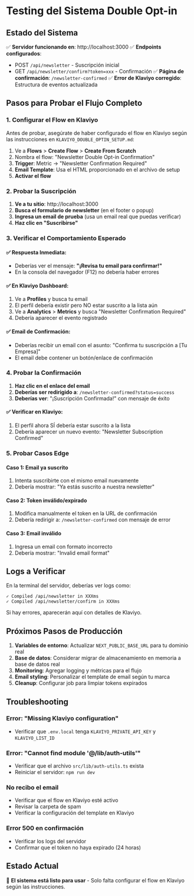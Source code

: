 # Testing del Sistema Double Opt-in

## Estado del Sistema
✅ **Servidor funcionando en**: http://localhost:3000
✅ **Endpoints configurados**:
- POST `/api/newsletter` - Suscripción inicial
- GET `/api/newsletter/confirm?token=xxx` - Confirmación
✅ **Página de confirmación**: `/newsletter-confirmed`
✅ **Error de Klaviyo corregido**: Estructura de eventos actualizada

## Pasos para Probar el Flujo Completo

### 1. Configurar el Flow en Klaviyo
Antes de probar, asegúrate de haber configurado el flow en Klaviyo según las instrucciones en `KLAVIYO_DOUBLE_OPTIN_SETUP.md`:

1. Ve a **Flows** > **Create Flow** > **Create From Scratch**
2. Nombra el flow: "Newsletter Double Opt-in Confirmation"
3. **Trigger**: Metric → "Newsletter Confirmation Required"
4. **Email Template**: Usa el HTML proporcionado en el archivo de setup
5. **Activar el flow**

### 2. Probar la Suscripción

1. **Ve a tu sitio**: http://localhost:3000
2. **Busca el formulario de newsletter** (en el footer o popup)
3. **Ingresa un email de prueba** (usa un email real que puedas verificar)
4. **Haz clic en "Suscribirse"**

### 3. Verificar el Comportamiento Esperado

#### ✅ Respuesta Inmediata:
- Deberías ver el mensaje: **"¡Revisa tu email para confirmar!"**
- En la consola del navegador (F12) no debería haber errores

#### ✅ En Klaviyo Dashboard:
1. Ve a **Profiles** y busca tu email
2. El perfil debería existir pero NO estar suscrito a la lista aún
3. Ve a **Analytics** > **Metrics** y busca "Newsletter Confirmation Required"
4. Debería aparecer el evento registrado

#### ✅ Email de Confirmación:
- Deberías recibir un email con el asunto: "Confirma tu suscripción a [Tu Empresa]"
- El email debe contener un botón/enlace de confirmación

### 4. Probar la Confirmación

1. **Haz clic en el enlace del email**
2. **Deberías ser redirigido a**: `/newsletter-confirmed?status=success`
3. **Deberías ver**: "¡Suscripción Confirmada!" con mensaje de éxito

#### ✅ Verificar en Klaviyo:
1. El perfil ahora SÍ debería estar suscrito a la lista
2. Debería aparecer un nuevo evento: "Newsletter Subscription Confirmed"

### 5. Probar Casos Edge

#### Caso 1: Email ya suscrito
1. Intenta suscribirte con el mismo email nuevamente
2. Debería mostrar: "Ya estás suscrito a nuestra newsletter"

#### Caso 2: Token inválido/expirado
1. Modifica manualmente el token en la URL de confirmación
2. Debería redirigir a: `/newsletter-confirmed` con mensaje de error

#### Caso 3: Email inválido
1. Ingresa un email con formato incorrecto
2. Debería mostrar: "Invalid email format"

## Logs a Verificar

En la terminal del servidor, deberías ver logs como:
```
✓ Compiled /api/newsletter in XXXms
✓ Compiled /api/newsletter/confirm in XXXms
```

Si hay errores, aparecerán aquí con detalles de Klaviyo.

## Próximos Pasos de Producción

1. **Variables de entorno**: Actualizar `NEXT_PUBLIC_BASE_URL` para tu dominio real
2. **Base de datos**: Considerar migrar de almacenamiento en memoria a base de datos real
3. **Monitoring**: Agregar logging y métricas para el flujo
4. **Email styling**: Personalizar el template de email según tu marca
5. **Cleanup**: Configurar job para limpiar tokens expirados

## Troubleshooting

### Error: "Missing Klaviyo configuration"
- Verificar que `.env.local` tenga `KLAVIYO_PRIVATE_API_KEY` y `KLAVIYO_LIST_ID`

### Error: "Cannot find module '@/lib/auth-utils'"
- Verificar que el archivo `src/lib/auth-utils.ts` exista
- Reiniciar el servidor: `npm run dev`

### No recibo el email
- Verificar que el flow en Klaviyo esté activo
- Revisar la carpeta de spam
- Verificar la configuración del template en Klaviyo

### Error 500 en confirmación
- Verificar los logs del servidor
- Confirmar que el token no haya expirado (24 horas)

## Estado Actual
🎯 **El sistema está listo para usar** - Solo falta configurar el flow en Klaviyo según las instrucciones.
